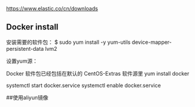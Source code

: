 


https://www.elastic.co/cn/downloads



## Docker install

安装需要的软件包：
$ sudo yum install -y yum-utils device-mapper-persistent-data lvm2

设置yum源：

Docker 软件包已经包括在默认的 CentOS-Extras 软件源里
yum install docker

systemctl start docker.service
systemctl enable docker.service
 
 
##使用aliyun镜像

